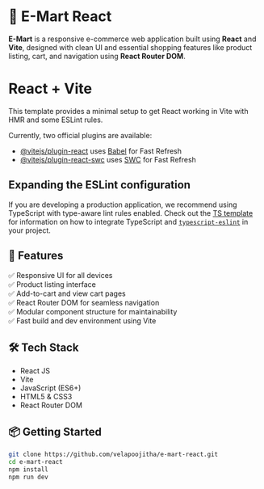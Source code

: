 # 🛒 E-Mart React

**E-Mart** is a responsive e-commerce web application built using **React** and **Vite**, designed with clean UI and essential shopping features like product listing, cart, and navigation using **React Router DOM**.

# React + Vite

This template provides a minimal setup to get React working in Vite with HMR and some ESLint rules.

Currently, two official plugins are available:

- [@vitejs/plugin-react](https://github.com/vitejs/vite-plugin-react/blob/main/packages/plugin-react) uses [Babel](https://babeljs.io/) for Fast Refresh
- [@vitejs/plugin-react-swc](https://github.com/vitejs/vite-plugin-react/blob/main/packages/plugin-react-swc) uses [SWC](https://swc.rs/) for Fast Refresh

## Expanding the ESLint configuration

If you are developing a production application, we recommend using TypeScript with type-aware lint rules enabled. Check out the [TS template](https://github.com/vitejs/vite/tree/main/packages/create-vite/template-react-ts) for information on how to integrate TypeScript and [`typescript-eslint`](https://typescript-eslint.io) in your project.

## 🚀 Features

✅ Responsive UI for all devices  
✅ Product listing interface  
✅ Add-to-cart and view cart pages  
✅ React Router DOM for seamless navigation  
✅ Modular component structure for maintainability  
✅ Fast build and dev environment using Vite

## 🛠️ Tech Stack

- React JS
- Vite
- JavaScript (ES6+)
- HTML5 & CSS3
- React Router DOM

## 📦 Getting Started

```bash
git clone https://github.com/velapoojitha/e-mart-react.git
cd e-mart-react
npm install
npm run dev
